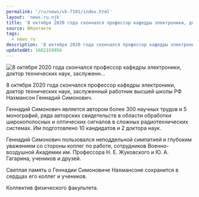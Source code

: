 ```yaml
---
permalink: '/ru/news/vk-7101/index.html'
layout: 'news.ru.njk'
title: '8 октября 2020 года скончался профессор кафедры электроники, доктор технических наук, заслуженн…'
source: ВКонтакте
tags:
  - news_ru
description: '8 октября 2020 года скончался профессор кафедры электроники, доктор технических наук, заслуженн…'
updatedAt: 1602159956
---
```

![8 октября 2020 года скончался профессор кафедры электроники, доктор технических наук, заслуженн…](https://sun9-14.userapi.com/impg/PJEWAf60SpvkeHhILWu-beEwavuSei0yn8H9Fw/uq5fdKtIg1k.jpg?size=194x219&quality=96&proxy=1&sign=630a5a51f333a8ced2354bb48a5bf1a9&c_uniq_tag=yvfAHoVO2MVSoPGemCA1wMZlBcA4fZCL898DljHri1c&type=album)

8 октября 2020 года скончался профессор кафедры электроники, доктор технических наук, заслуженный работник высшей школы РФ Нахмансон Геннадий Симонович.

Геннадий Симонович является автором более 300 научных трудов и 5 монографий, ряда авторских свидетельств в области обработки широкополосных и оптических сигналов в сложных радиотехнических системах. Им подготовлено 10 кандидатов и 2 доктора наук.

Геннадий Симонович пользовался неподдельной симпатией и глубоким уважением со стороны коллег по работе, сотрудников Военно-воздушной Академии им. Профессора Н. Е. Жуковского и Ю. А. Гагарина, учеников и друзей.

Светлая память о Геннадии Симоновиче Нахмансоне сохранится в сердцах его коллег и учеников.

Коллектив физического факультета.

